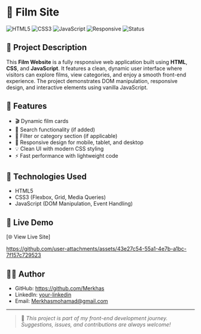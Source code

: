 # 🎥 Film Site

![HTML5](https://img.shields.io/badge/HTML5-E34F26?style=for-the-badge&logo=html5&logoColor=fff)
![CSS3](https://img.shields.io/badge/CSS3-1572B6?style=for-the-badge&logo=css3&logoColor=fff)
![JavaScript](https://img.shields.io/badge/JavaScript-F7DF1E?style=for-the-badge&logo=javascript&logoColor=000)
![Responsive](https://img.shields.io/badge/Responsive-Yes-28a745?style=for-the-badge)
![Status](https://img.shields.io/badge/Project-Complete-brightgreen?style=for-the-badge)

## 📌 Project Description

This **Film Website** is a fully responsive web application built using **HTML**, **CSS**, and **JavaScript**. It features a clean, dynamic user interface where visitors can explore films, view categories, and enjoy a smooth front-end experience. The project demonstrates DOM manipulation, responsive design, and interactive elements using vanilla JavaScript.

## 🚀 Features

- 🎬 Dynamic film cards
- 🔎 Search functionality (if added)
- 🧩 Filter or category section (if applicable)
- 📱 Responsive design for mobile, tablet, and desktop
- 💡 Clean UI with modern CSS styling
- ⚡ Fast performance with lightweight code

## 🧰 Technologies Used

- HTML5
- CSS3 (Flexbox, Grid, Media Queries)
- JavaScript (DOM Manipulation, Event Handling)


## 🔗 Live Demo

[🌐 View Live Site]

https://github.com/user-attachments/assets/43e27c54-55a1-4e7b-a1bc-7f157c729523



## 🙋‍♂️ Author

- GitHub: https://github.com/Merkhas
- LinkedIn: [your-linkedin](https://linkedin.com/in/your-profile)
- Email: Merkhasmohamad@gmail.com

---

> 💬 *This project is part of my front-end development journey. Suggestions, issues, and contributions are always welcome!*

